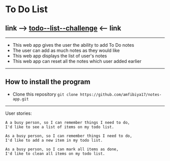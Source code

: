 # To Do List
## link  --> [todo--list--challenge](https://todo--list--challenge.herokuapp.com/) <-- link

---

- This web app gives the user the ability to add To Do notes
- The user can add as much notes as they would like
- This web app displays the list of user's notes
- This web app can reset all the notes which user added earlier

---

## How to install the program

- Clone this repository `git clone https://github.com/amfibiya17/notes-app.git`

---

User stories:
```
A a busy person, so I can remember things I need to do,
I'd like to see a list of items on my todo list.

As a busy person, so I can remember things I need to do,
I'd like to add a new item in my todo list.

As a busy person, so I can mark all items as done,
I'd like to clean all items on my todo list.
```